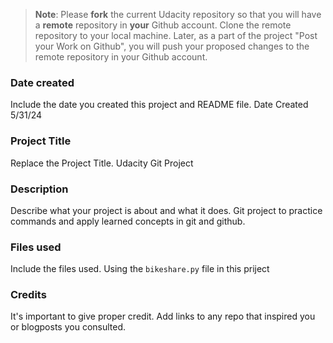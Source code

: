 >**Note**: Please **fork** the current Udacity repository so that you will have a **remote** repository in **your** Github account. Clone the remote repository to your local machine. Later, as a part of the project "Post your Work on Github", you will push your proposed changes to the remote repository in your Github account.

### Date created
Include the date you created this project and README file. Date Created 5/31/24

### Project Title
Replace the Project Title. Udacity Git Project

### Description
Describe what your project is about and what it does. Git project to practice commands and apply learned concepts in git and github. 

### Files used
Include the files used. Using the `bikeshare.py` file in this priject

### Credits
It's important to give proper credit. Add links to any repo that inspired you or blogposts you consulted.

